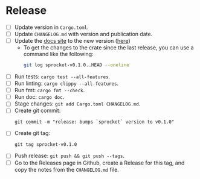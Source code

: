 # Release

  * [ ] Update version in `Cargo.toml`.
  * [ ] Update `CHANGELOG.md` with version and publication date.
  * [ ] Update the [docs site](https://stjude-rust-labs.github.io/sprocket/) to the new version ([here](https://github.com/stjude-rust-labs/sprocket/blob/main/docs/.vitepress/config.mts#L17))
    * To get the changes to the crate since the last release, you can use a
      command like the following:
      ```bash
      git log sprocket-v0.1.0..HEAD --oneline
      ```
  * [ ] Run tests: `cargo test --all-features`.
  * [ ] Run linting: `cargo clippy --all-features`.
  * [ ] Run fmt: `cargo fmt --check`.
  * [ ] Run doc: `cargo doc`.
  * [ ] Stage changes: `git add Cargo.toml CHANGELOG.md`.
  * [ ] Create git commit:
    ```
    git commit -m "release: bumps `sprocket` version to v0.1.0"
    ```
  * [ ] Create git tag:
    ```
    git tag sprocket-v0.1.0
    ```
  * [ ] Push release: `git push && git push --tags`.
  * [ ] Go to the Releases page in Github, create a Release for this tag, and
    copy the notes from the `CHANGELOG.md` file.